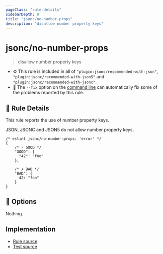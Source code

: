 ```yaml
---
pageClass: "rule-details"
sidebarDepth: 0
title: "jsonc/no-number-props"
description: "disallow number property keys"
---
```

# jsonc/no-number-props

> disallow number property keys

- :gear: This rule is included in all of `"plugin:jsonc/recommended-with-json"`, `"plugin:jsonc/recommended-with-json5"` and `"plugin:jsonc/recommended-with-jsonc"`.
- :wrench: The `--fix` option on the [command line](https://eslint.org/docs/user-guide/command-line-interface#fixing-problems) can automatically fix some of the problems reported by this rule.

## :book: Rule Details

This rule reports the use of number property keys.

JSON, JSONC and JSON5 do not allow number property keys.

<eslint-code-block fix>

<!-- eslint-skip -->

```json5
/* eslint jsonc/no-number-props: 'error' */
{
    /* ✓ GOOD */
    "GOOD": {
      "42": "foo"
    },

    /* ✗ BAD */
    "BAD": {
      42: "foo"
    }
}
```

</eslint-code-block>

## :wrench: Options

Nothing.

## Implementation

- [Rule source](https://github.com/ota-meshi/eslint-plugin-jsonc/blob/master/lib/rules/no-number-props.ts)
- [Test source](https://github.com/ota-meshi/eslint-plugin-jsonc/blob/master/tests/lib/rules/no-number-props.js)
